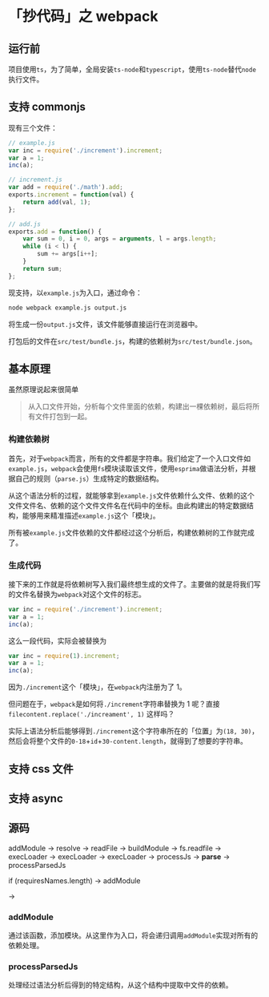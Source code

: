 # 「抄代码」之 webpack

## 运行前

项目使用`ts`，为了简单，全局安装`ts-node`和`typescript`，使用`ts-node`替代`node`执行文件。

## 支持 commonjs

现有三个文件：

```javascript
// example.js
var inc = require('./increment').increment;
var a = 1;
inc(a);
```

```javascript
// increment.js
var add = require('./math').add;
exports.increment = function(val) {
    return add(val, 1);
};
```

```javascript
// add.js
exports.add = function() {
    var sum = 0, i = 0, args = arguments, l = args.length;
    while (i < l) {
        sum += args[i++];
    }
    return sum;
};
```

现支持，以`example.js`为入口，通过命令：

```bash
node webpack example.js output.js
```

将生成一份`output.js`文件，该文件能够直接运行在浏览器中。

打包后的文件在`src/test/bundle.js`，构建的依赖树为`src/test/bundle.json`。


## 基本原理

虽然原理说起来很简单

> 从入口文件开始，分析每个文件里面的依赖，构建出一棵依赖树，最后将所有文件打包到一起。

### 构建依赖树

首先，对于`webpack`而言，所有的文件都是字符串。我们给定了一个入口文件如`example.js`，`webpack`会使用`fs`模块读取该文件，使用`esprima`做语法分析，并根据自己的规则（`parse.js`）生成特定的数据结构。

从这个语法分析的过程，就能够拿到`example.js`文件依赖什么文件、依赖的这个文件文件名、依赖的这个文件文件名在代码中的坐标。由此构建出的特定数据结构，能够用来精准描述`example.js`这个「模块」。

所有被`example.js`文件依赖的文件都经过这个分析后，构建依赖树的工作就完成了。

### 生成代码

接下来的工作就是将依赖树写入我们最终想生成的文件了。主要做的就是将我们写的文件名替换为`webpack`对这个文件的标志。

```javascript
var inc = require('./increment').increment;
var a = 1;
inc(a);
```

这么一段代码，实际会被替换为

```javascript
var inc = require(1).increment;
var a = 1;
inc(a);
```

因为`./increment`这个「模块」，在`webpack`内注册为了 1。

但问题在于，`webpack`是如何将`./increment`字符串替换为 1 呢？直接 `filecontent.replace('./increament', 1)` 这样吗？

实际上语法分析后能够得到`./increment`这个字符串所在的「位置」为`(18, 30)`，然后会将整个文件的`0-18`+`id`+`30-content.length`，就得到了想要的字符串。

## 支持 css 文件

## 支持 async

## 源码

addModule -> resolve -> readFile -> buildModule -> fs.readfile -> execLoader -> execLoader -> execLoader -> processJs -> **parse** -> processParsedJs

if (requiresNames.length)  -> addModule

-> 

### addModule

通过该函数，添加模块。从这里作为入口，将会递归调用`addModule`实现对所有的依赖处理。

### processParsedJs

处理经过语法分析后得到的特定结构，从这个结构中提取中文件的依赖。